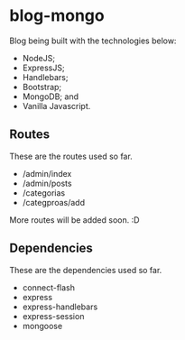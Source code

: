 # blog-mongo

Blog being built with the technologies below: 

- NodeJS; 
- ExpressJS; 
- Handlebars; 
- Bootstrap; 
- MongoDB; and
- Vanilla Javascript.


## Routes

These are the routes used so far.

- /admin/index
- /admin/posts
- /categorias
- /categproas/add


More routes will be added soon. :D

## Dependencies

These are the dependencies used so far.

- connect-flash
- express
- express-handlebars
- express-session
- mongoose